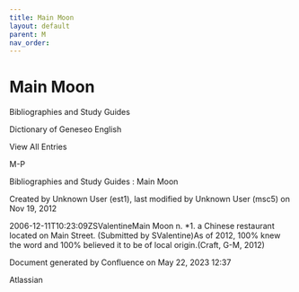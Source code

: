 ```yaml
---
title: Main Moon
layout: default
parent: M
nav_order:
---
```


# Main Moon

Bibliographies and Study Guides

Dictionary of Geneseo English

View All Entries

M-P

Bibliographies and Study Guides : Main Moon

Created by  Unknown User (est1), last modified by  Unknown User (msc5) on Nov 19, 2012

2006-12-11T10:23:09ZSValentineMain Moon n. *1. a Chinese restaurant located on Main Street. (Submitted by SValentine)As of 2012, 100% knew the word and 100% believed it to be of local origin.(Craft, G-M, 2012)

Document generated by Confluence on May 22, 2023 12:37

Atlassian
